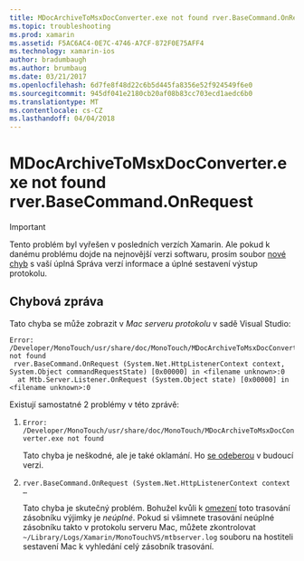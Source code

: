 ```yaml
---
title: MDocArchiveToMsxDocConverter.exe not found rver.BaseCommand.OnRequest
ms.topic: troubleshooting
ms.prod: xamarin
ms.assetid: F5AC6AC4-0E7C-4746-A7CF-872F0E75AFF4
ms.technology: xamarin-ios
author: bradumbaugh
ms.author: brumbaug
ms.date: 03/21/2017
ms.openlocfilehash: 6d7fe8f48d22c6b5d445fa8356e52f924549f6e0
ms.sourcegitcommit: 945df041e2180cb20af08b83cc703ecd1aedc6b0
ms.translationtype: MT
ms.contentlocale: cs-CZ
ms.lasthandoff: 04/04/2018
---
```

# <a name="mdocarchivetomsxdocconverterexe-not-found-rverbasecommandonrequest"></a>MDocArchiveToMsxDocConverter.exe not found rver.BaseCommand.OnRequest

> [!IMPORTANT]
> Tento problém byl vyřešen v posledních verzích Xamarin. Ale pokud k danému problému dojde na nejnovější verzi softwaru, prosím soubor [nové chyb](~/cross-platform/troubleshooting/questions/howto-file-bug.md) s vaší úplná Správa verzí informace a úplné sestavení výstup protokolu.


## <a name="error-message"></a>Chybová zpráva

Tato chyba se může zobrazit v *Mac serveru protokolu* v sadě Visual Studio:

```
Error: /Developer/MonoTouch/usr/share/doc/MonoTouch/MDocArchiveToMsxDocConverter.exe not found
 rver.BaseCommand.OnRequest (System.Net.HttpListenerContext context, System.Object commandRequestState) [0x00000] in <filename unknown>:0
  at Mtb.Server.Listener.OnRequest (System.Object state) [0x00000] in <filename unknown>:0
```

Existují samostatné 2 problémy v této zprávě:

1.  `Error: /Developer/MonoTouch/usr/share/doc/MonoTouch/MDocArchiveToMsxDocConverter.exe not found`

    Tato chyba je neškodné, ale je také oklamání. Ho [se odeberou](https://bugzilla.xamarin.com/show_bug.cgi?id=21667) v budoucí verzi.

2.  `rver.BaseCommand.OnRequest (System.Net.HttpListenerContext context …`

    Tato chyba je skutečný problém. Bohužel kvůli k [omezení](https://bugzilla.xamarin.com/show_bug.cgi?id=22080) toto trasování zásobníku výjimky je *neúplné*. Pokud si všimnete trasování neúplné zásobníku takto v protokolu serveru Mac, můžete zkontrolovat `~/Library/Logs/Xamarin/MonoTouchVS/mtbserver.log` souboru na hostiteli sestavení Mac k vyhledání celý zásobník trasování.
